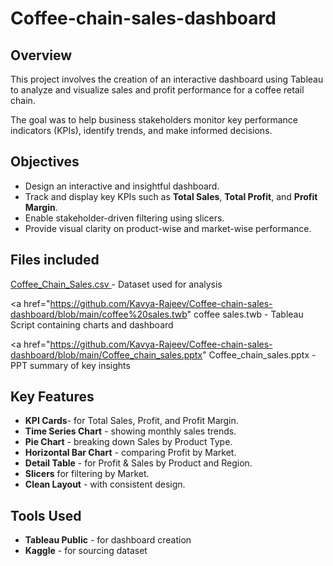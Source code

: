 # Coffee-chain-sales-dashboard

## Overview
This project involves the creation of an interactive dashboard using Tableau to analyze and visualize sales and profit performance for a coffee retail chain.

The goal was to help business stakeholders monitor key performance indicators (KPIs), identify trends, and make informed decisions.

## Objectives
- Design an interactive and insightful dashboard.
- Track and display key KPIs such as **Total Sales**, **Total Profit**, and **Profit Margin**.
- Enable stakeholder-driven filtering using slicers.
- Provide visual clarity on product-wise and market-wise performance.

## Files included
<a href="https://github.com/Kavya-Rajeev/Coffee-chain-sales-dashboard/blob/main/Coffee_Chain_Sales%20.csv">Coffee_Chain_Sales.csv </a>- Dataset used for analysis

<a href="https://github.com/Kavya-Rajeev/Coffee-chain-sales-dashboard/blob/main/coffee%20sales.twb" coffee sales.twb </a>- Tableau Script containing charts and dashboard

<a href="https://github.com/Kavya-Rajeev/Coffee-chain-sales-dashboard/blob/main/Coffee_chain_sales.pptx" Coffee_chain_sales.pptx </a>- PPT summary of key insights

## Key Features
- **KPI Cards**- for Total Sales, Profit, and Profit Margin.
- **Time Series Chart** - showing monthly sales trends.
- **Pie Chart** - breaking down Sales by Product Type.
- **Horizontal Bar Chart** - comparing Profit by Market.
- **Detail Table** - for Profit & Sales by Product and Region.
- **Slicers** for filtering by Market.
- **Clean Layout** - with consistent design.

## Tools Used
- **Tableau Public** - for dashboard creation
- **Kaggle** - for sourcing dataset

